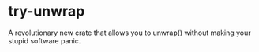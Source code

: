 # try-unwrap

A revolutionary new crate that allows you to unwrap() without making your stupid software panic.